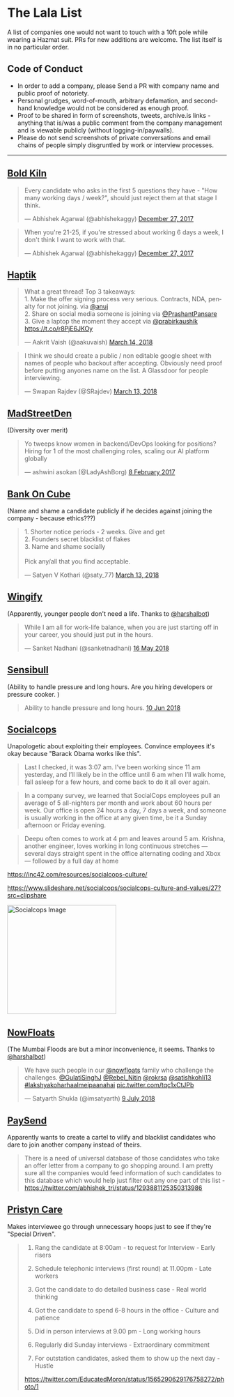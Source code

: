 # The Lala List
A list of companies one would not want to touch with a 10ft pole while wearing a Hazmat suit. PRs for new additions are welcome. The list itself is in no particular order.

## Code of Conduct 
- In order to add a company, please Send a PR with company name and public proof of notoriety. 
- Personal grudges, word-of-mouth, arbitrary defamation, and second-hand knowledge would not be considered as enough proof. 
- Proof to be shared in form of screenshots, tweets, archive.is links - anything that is/was a public comment from the company management and is viewable publicly (without logging-in/paywalls). 
- Please do not send screenshots of private conversations and email chains of people simply disgruntled by work or interview processes. 

---
## [Bold Kiln](https://www.boldkiln.com/)

<blockquote class="twitter-tweet"><p lang="en" dir="ltr">Every candidate who asks in the first 5 questions they have - &quot;How many working days / week?&quot;, should just reject them at that stage I think.</p>&mdash; Abhishek Agarwal (@abhishekaggy) <a href="https://twitter.com/abhishekaggy/status/946022442895474688">December 27, 2017</a></blockquote>

<blockquote class="twitter-tweet"><p lang="en" dir="ltr">When you&#39;re 21-25, if you&#39;re stressed about working 6 days a week, I don&#39;t think I want to work with that.</p>&mdash; Abhishek Agarwal (@abhishekaggy) <a href="https://twitter.com/abhishekaggy/status/946032330283429889">December 27, 2017</a></blockquote>

## [Haptik](https://haptik.ai/)

<blockquote class="twitter-tweet" data-lang="en"><p lang="en" dir="ltr">What a great thread! Top 3 takeaways:<br>1. Make the offer signing process very serious. Contracts, NDA, penalty for not joining. via <a href="https://twitter.com/anuj?ref_src=twsrc%5Etfw">@anuj</a><br>2. Share on social media someone is joining via <a href="https://twitter.com/PrashantPansare?ref_src=twsrc%5Etfw">@PrashantPansare</a><br>3. Give a laptop the moment they accept via <a href="https://twitter.com/prabirkaushik?ref_src=twsrc%5Etfw">@prabirkaushik</a> <a href="https://t.co/r8PjE6JKOy">https://t.co/r8PjE6JKOy</a></p>&mdash; Aakrit Vaish (@aakuvaish) <a href="https://twitter.com/aakuvaish/status/973818209328656384?ref_src=twsrc%5Etfw">March 14, 2018</a></blockquote>

<blockquote class="twitter-tweet" data-lang="en"><p lang="en" dir="ltr">I think we should create a public / non editable google sheet with names of people who backout after accepting. Obviously need proof before putting anyones name on the list. A Glassdoor for people interviewing.</p>&mdash; Swapan Rajdev (@SRajdev) <a href="https://twitter.com/SRajdev/status/973470138057060352?ref_src=twsrc%5Etfw">March 13, 2018</a></blockquote>

## [MadStreetDen](https://www.madstreetden.com/) 

(Diversity over merit)

<blockquote class="twitter-tweet" data-lang="en-gb"><p lang="en" dir="ltr">Yo tweeps know women in backend/DevOps looking for positions? Hiring for 1 of the most challenging roles, scaling our AI platform globally</p>&mdash; ashwini asokan (@LadyAshBorg) <a href="https://twitter.com/LadyAshBorg/status/829234320141328384?ref_src=twsrc%5Etfw">8 February 2017</a></blockquote>

## [Bank On Cube](https://www.bankoncube.com/) 

(Name and shame a candidate publicly if he decides against joining the company - because ethics???)

<blockquote class="twitter-tweet" data-lang="en"><p lang="en" dir="ltr">1. Shorter notice periods - 2 weeks. Give and get<br>2. Founders secret blacklist of flakes<br>3. Name and shame socially <br><br>Pick any/all that you find acceptable.</p>&mdash; Satyen V Kothari (@saty_77) <a href="https://twitter.com/saty_77/status/973469970414780416?ref_src=twsrc%5Etfw">March 13, 2018</a></blockquote>

## [Wingify](https://wingify.com/) 

(Apparently, younger people don't need a life. Thanks to <a href="https://twitter.com/harshalbot">@harshalbot</a>)

<blockquote class="twitter-tweet" data-lang="en-gb"><p lang="en" dir="ltr">While I am all for work-life balance, when you are just starting off in your career, you should just put in the hours.</p>&mdash; Sanket Nadhani (@sanketnadhani) <a href="https://twitter.com/sanketnadhani/status/996725813385949184?ref_src=twsrc%5Etfw">16 May 2018</a></blockquote>

## [Sensibull](https://sensibull.com/)

(Ability to handle pressure and long hours. Are you hiring developers or pressure cooker. )

<blockquote class="twitter-tweet" data-lang="en-gb"><p lang="en" dir="ltr">Ability to handle pressure and long hours. <a href="https://twitter.com/BeSensibull/status/1005765392134856707">10 Jun 2018</a></blockquote>

## [Socialcops](https://socialcops.com/)

Unapologetic about exploiting their employees. Convince employees it's okay because "Barack Obama works like this".

> Last I checked, it was 3:07 am. I’ve been working since 11 am yesterday, and I’ll likely be in the office until 6 am when I’ll walk home, fall asleep for a few hours, and come back to do it all over again.

> In a company survey, we learned that SocialCops employees pull an average of 5 all-nighters per month and work about 60 hours per week. Our office is open 24 hours a day, 7 days a week, and someone is usually working in the office at any given time, be it a Sunday afternoon or Friday evening.

> Deepu often comes to work at 4 pm and leaves around 5 am. Krishna, another engineer, loves working in long continuous stretches — several days straight spent in the office alternating coding and Xbox — followed by a full day at home

https://inc42.com/resources/socialcops-culture/

https://www.slideshare.net/socialcops/socialcops-culture-and-values/27?src=clipshare

<img src="https://i.imgur.com/xEYC8Eb.png" alt="Socialcops Image" width="250" height="250">

## [NowFloats](https://www.nowfloats.com/) 

(The Mumbai Floods are but a minor inconvenience, it seems. Thanks to <a href="https://twitter.com/harshalbot">@harshalbot</a>)
<blockquote class="twitter-tweet" data-lang="en-gb"><p lang="en" dir="ltr">We have such people in our <a href="https://twitter.com/NowFloats?ref_src=twsrc%5Etfw">@nowfloats</a> family who challenge the challenges. <a href="https://twitter.com/GulatiSinghJ?ref_src=twsrc%5Etfw">@GulatiSinghJ</a> <a href="https://twitter.com/Rebel_Nitin?ref_src=twsrc%5Etfw">@Rebel_Nitin</a> <a href="https://twitter.com/rokrsa?ref_src=twsrc%5Etfw">@rokrsa</a> <a href="https://twitter.com/satishkohli13?ref_src=twsrc%5Etfw">@satishkohli13</a> <a href="https://twitter.com/hashtag/lakshyakoharhaalmeipaanahai?src=hash&amp;ref_src=twsrc%5Etfw">#lakshyakoharhaalmeipaanahai</a> <a href="https://t.co/tqc1xCtJPb">pic.twitter.com/tqc1xCtJPb</a></p>&mdash; Satyarth Shukla (@imsatyarth) <a href="https://twitter.com/imsatyarth/status/1016172434779590657?ref_src=twsrc%5Etfw">9 July 2018</a></blockquote>

## [PaySend](https://paysend.com/)

Apparently wants to create a cartel to vilify and blacklist candidates who dare to join another company instead of theirs.

> There is a need of universal database of those candidates who take an offer letter from a company to go shopping around. I am pretty sure all the companies would feed information of such candidates to this database which would help just filter out any one part of this list - https://twitter.com/abhishek_tri/status/1293881125350313986

## [Pristyn Care](https://www.pristyncare.com/)

Makes interviewee go through unnecessary hoops just to see if they're "Special Driven".
>
> 1. Rang the candidate at 8:00am - to request for Interview - Early risers
>
> 2. Schedule telephonic interviews (first round) at 11.00pm - Late workers
>
> 3. Got the candidate to do detailed business case - Real world thinking
>
> 4. Got the candidate to spend 6-8 hours in the office - Culture and patience
>
> 5. Did in person interviews at 9.00 pm - Long working hours
>
> 6. Regularly did Sunday interviews - Extraordinary commitment
>
> 7. For outstation candidates, asked them to show up the next day - Hustle
>
> https://twitter.com/EducatedMoron/status/1565290629176758272/photo/1

